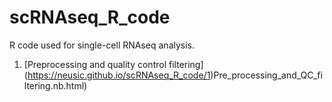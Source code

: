 # scRNAseq_R_code
R code used for single-cell RNAseq analysis. 

1) [Preprocessing and quality control filtering] (https://neusic.github.io/scRNAseq_R_code/1)Pre_processing_and_QC_filtering.nb.html)
